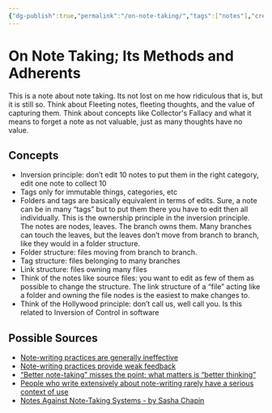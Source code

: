 ```yaml
---
{"dg-publish":true,"permalink":"/on-note-taking/","tags":["notes"],"created":"2022-01-28T13:24:20.000-05:00","updated":"2022-09-25T21:30:49.000-04:00"}
---
```


# On Note Taking; Its Methods and Adherents

This is a note about note taking. Its not lost on me how ridiculous that is, but it is still so. Think about Fleeting notes, fleeting thoughts, and the value of capturing them. Think about concepts like Collector's Fallacy and what it means to forget a note as not valuable, just as many thoughts have no value.

## Concepts
- Inversion principle: don’t edit 10 notes to put them in the right category, edit one note to collect 10
- Tags only for immutable things, categories, etc
- Folders and tags are basically equivalent in terms of edits. Sure, a note can be in many “tags” but to put them there you have to edit then all individually. This is the ownership principle in the inversion principle. The notes are nodes, leaves. The branch owns them. Many branches can touch the leaves, but the leaves don’t move from branch to branch, like they would in a folder structure.
- Folder structure: files moving from branch to branch.
- Tag structure: files belonging to many branches
- Link structure: files owning many files
- Think of the notes like source files: you want to edit as few of them as possible to change the structure. The link structure of a “file” acting like a folder and owning the file nodes is the easiest to make changes to.
- Think of the Hollywood principle: don’t call us, well call you. Is this related to Inversion of Control in software

## Possible Sources
- [Note-writing practices are generally ineffective](https://notes.andymatuschak.org/z8V2q398qu89vdJ73N2BEYCgevMqux3yxQUAC)
- [Note-writing practices provide weak feedback](https://notes.andymatuschak.org/z66PNF1Wt4AZ4j7TVEenkvPZgvDcHPuSdJC2r)
- [“Better note-taking” misses the point; what matters is “better thinking”](https://notes.andymatuschak.org/z7kEFe6NfUSgtaDuUjST1oczKKzQQeQWk4Dbc)
- [People who write extensively about note-writing rarely have a serious context of use](https://notes.andymatuschak.org/zUMFE66dxeweppDvgbNAb5hukXzXQu8ErVNv)
- [Notes Against Note-Taking Systems - by Sasha Chapin](https://sashachapin.substack.com/p/notes-against-note-taking-systems)
